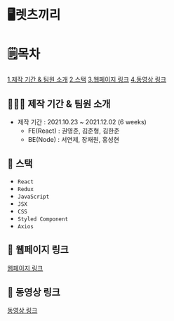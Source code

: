 # 🖥렛츠끼리


# 🗒목차

[1.제작 기간 & 팀원 소개](#제작-기간-&-팀원-소개)
[2.스택](#스택)
[3.웹페이지 링크](#웹페이지-링크)
[4.동영상 링크](#동영상-링크)

## 👨‍👧‍👦 제작 기간 & 팀원 소개
- 제작 기간 : 2021.10.23 ~ 2021.12.02 (6 weeks)
  - FE(React) : 권영준, 김준형, 김한준
  - BE(Node) : 서연제, 장재원, 홍성현

## 🔨 스택
* `React`
* `Redux`
* `JavaScript`
* `JSX`
* `CSS`
* `Styled Component`
* `Axios`

## 🔗 웹페이지 링크
[웹페이지 링크](https://letskkirri.com/)

## 🔗 동영상 링크
[동영상 링크](https://youtu.be/YNJTVbOcyKs)
